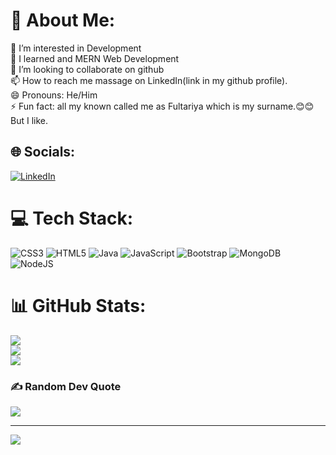 # 💫 About Me:
👀 I’m interested in Development<br>🌱 I learned and MERN Web Development<br>💞️ I’m looking to collaborate on github<br>📫 How to reach me massage on LinkedIn(link in my github profile).<br>😄 Pronouns: He/Him<br>⚡ Fun fact: all my known called me as Fultariya which is my surname.😊😊 But I like.


## 🌐 Socials:
[![LinkedIn](https://img.shields.io/badge/LinkedIn-%230077B5.svg?logo=linkedin&logoColor=white)](https://linkedin.com/in/dhyey-fultariya-103822257/) 

# 💻 Tech Stack:
![CSS3](https://img.shields.io/badge/css3-%231572B6.svg?style=for-the-badge&logo=css3&logoColor=white) ![HTML5](https://img.shields.io/badge/html5-%23E34F26.svg?style=for-the-badge&logo=html5&logoColor=white) ![Java](https://img.shields.io/badge/java-%23ED8B00.svg?style=for-the-badge&logo=openjdk&logoColor=white) ![JavaScript](https://img.shields.io/badge/javascript-%23323330.svg?style=for-the-badge&logo=javascript&logoColor=%23F7DF1E) ![Bootstrap](https://img.shields.io/badge/bootstrap-%238511FA.svg?style=for-the-badge&logo=bootstrap&logoColor=white) ![MongoDB](https://img.shields.io/badge/MongoDB-%234ea94b.svg?style=for-the-badge&logo=mongodb&logoColor=white) ![NodeJS](https://img.shields.io/badge/node.js-6DA55F?style=for-the-badge&logo=node.js&logoColor=white)
# 📊 GitHub Stats:
![](https://github-readme-stats.vercel.app/api?username=DhyeyFultariya&theme=dark&hide_border=false&include_all_commits=false&count_private=false)<br/>
![](https://github-readme-streak-stats.herokuapp.com/?user=DhyeyFultariya&theme=dark&hide_border=false)<br/>
![](https://github-readme-stats.vercel.app/api/top-langs/?username=DhyeyFultariya&theme=dark&hide_border=false&include_all_commits=false&count_private=false&layout=compact)

### ✍️ Random Dev Quote
![](https://quotes-github-readme.vercel.app/api?type=horizontal&theme=radical)

---
[![](https://visitcount.itsvg.in/api?id=DhyeyFultariya&icon=0&color=0)](https://visitcount.itsvg.in)

<!-- Proudly created with GPRM ( https://gprm.itsvg.in ) -->
